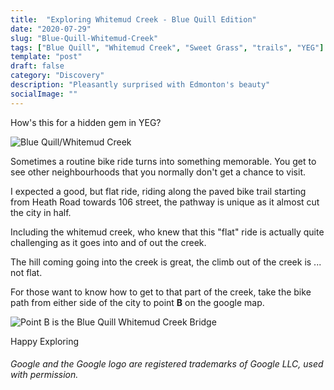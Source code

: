```yaml
---
title:  "Exploring Whitemud Creek - Blue Quill Edition"
date: "2020-07-29"
slug: "Blue-Quill-Whitemud-Creek"
tags: ["Blue Quill", "Whitemud Creek", "Sweet Grass", "trails", "YEG"]
template: "post"
draft: false
category: "Discovery"
description: "Pleasantly surprised with Edmonton's beauty"
socialImage: ""
---
```


How's this for a hidden gem in YEG?

![Blue Quill/Whitemud Creek](https://i.imgur.com/rrRldDr.jpg)

Sometimes a routine bike ride turns into something memorable.  You get to see other neighbourhoods that you normally don't get a chance to visit.   

I expected a good, but flat ride, riding along the paved bike trail starting from Heath Road towards 106 street, the pathway is unique as it almost cut the city in half.

Including the whitemud creek, who knew that this "flat" ride is actually quite challenging as it goes into and of out the creek.

The hill coming going into the creek is great, the climb out of the creek is ... not flat.

For those want to know how to get to that part of the creek, take the bike path from either side of the city to point **B** on the google map.

![Point B is the Blue Quill Whitemud Creek Bridge](https://i.imgur.com/7IRBmRG.jpg)

Happy Exploring

###### Google and the Google logo are registered trademarks of Google LLC, used with permission.





